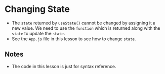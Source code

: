 # Changing State
- The ```state``` returned by ```useState()``` cannot be changed by assigning it a new value. We need to use the ```function``` which is returned along with the ```state``` to update the ```state```.
- See the ```App.js``` file in this lesson to see how to change ```state```.

## Notes
- The code in this lesson is just for syntax reference.